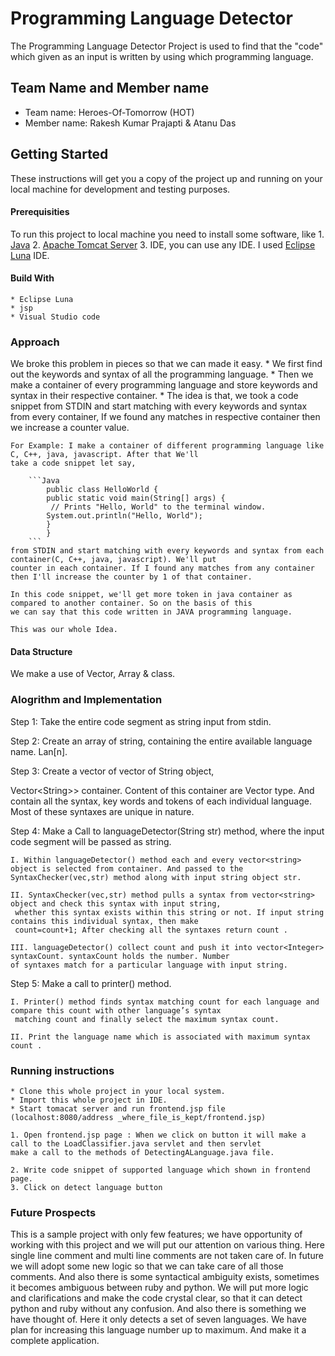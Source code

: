 # Programming Language Detector

The Programming Language Detector Project is used to find that the "code" which given as an input is 
written by using which programming language.

## Team Name and Member name

* Team name: Heroes-Of-Tomorrow (HOT)
* Member name: Rakesh Kumar Prajapti & Atanu Das 

## Getting Started

These instructions will get you a copy of the project up and running on your local machine for development
and testing purposes. 

#### Prerequisities

To run this project to local machine you need to install some software, like
    1. [Java](https://www.java.com/en/download/win10.jsp)
    2. [Apache Tomcat Server](https://tomcat.apache.org/download-80.cgi)
    3. IDE, you can use any IDE. I used [Eclipse Luna](https://www.eclipse.org/downloads/download.php?file=/oomph/epp/neon/R1/eclipse-inst-win64.exe) IDE.

#### Build With
    * Eclipse Luna
    * jsp
    * Visual Studio code

### Approach
We broke this problem in pieces so that we can made it easy.
    * We first find out the keywords and syntax of all the programming language.
    * Then we make a container of every programming language and store keywords and syntax in their respective container.
    * The idea is that, we took a code snippet from STDIN and start matching with every keywords and syntax from every 
    container, If we found any matches in respective container then we increase a counter value.

    For Example: I make a container of different programming language like C, C++, java, javascript. After that We'll
    take a code snippet let say,

        ```Java
            public class HelloWorld {
            public static void main(String[] args) {
             // Prints "Hello, World" to the terminal window.
            System.out.println("Hello, World");
            }
            }
        ```
    from STDIN and start matching with every keywords and syntax from each container(C, C++, java, javascript). We'll put 
    counter in each container. If I found any matches from any container then I'll increase the counter by 1 of that container.

    In this code snippet, we'll get more token in java container as compared to another container. So on the basis of this 
    we can say that this code written in JAVA programming language.

    This was our whole Idea.

#### Data Structure
We make a use of Vector, Array & class.

### Alogrithm and Implementation
Step 1: Take the entire code segment as string input from stdin.

Step 2: Create an array of string, containing the entire available language name. Lan[n].

Step 3: Create a vector of vector of String object,

Vector<<Vector>String>> container. Content of this container are Vector<String> type. And contain all the syntax, 
key words and tokens of each individual language. Most of these syntaxes are unique in nature.

Step 4: Make a Call to languageDetector(String str) method, where the input code segment will be passed as string.

    I. Within languageDetector() method each and every vector<string> object is selected from container. And passed to the 
    SyntaxChecker(vec,str) method along with input string object str.

    II. SyntaxChecker(vec,str) method pulls a syntax from vector<string> object and check this syntax with input string,
     whether this syntax exists within this string or not. If input string contains this individual syntax, then make 
     count=count+1; After checking all the syntaxes return count .

    III. languageDetector() collect count and push it into vector<Integer> syntaxCount. syntaxCount holds the number. Number 
    of syntaxes match for a particular language with input string.

Step 5: Make a call to printer() method.

    I. Printer() method finds syntax matching count for each language and compare this count with other language’s syntax
     matching count and finally select the maximum syntax count.

    II. Print the language name which is associated with maximum syntax count .
 
### Running instructions
    * Clone this whole project in your local system.
    * Import this whole project in IDE.
    * Start tomacat server and run frontend.jsp file (localhost:8080/address _where_file_is_kept/frontend.jsp)
    
    1. Open frontend.jsp page : When we click on button it will make a call to the LoadClassifier.java servlet and then servlet
    make a call to the methods of DetectingALanguage.java file.

    2. Write code snippet of supported language which shown in frontend page. 
    3. Click on detect language button

### Future Prospects
This is a sample project with only few features; we have opportunity of working with this project and we will put our
attention on various thing. Here single line comment and multi line comments are not taken care of. In future we will
adopt some new logic so that we can take care of all those comments. And also there is some syntactical ambiguity exists,
sometimes it becomes ambiguous between ruby and python. We will put more logic and clarifications and make the code crystal
clear, so that it can detect python and ruby without any confusion. And also there is something we have thought of. 
Here it only detects a set of seven languages. We have plan for increasing this language number up to maximum. And make it 
a complete application.